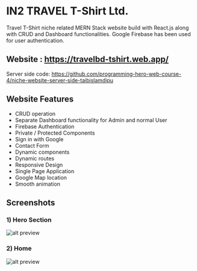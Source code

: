 # IN2 TRAVEL T-Shirt Ltd.


Travel T-Shirt niche related MERN Stack website build with React.js along with CRUD and Dashboard functionalities. Google Firebase has been used for user authentication.

## Website : https://travelbd-tshirt.web.app/

Server side code: https://github.com/programming-hero-web-course-4/niche-website-server-side-taibislamdipu

## Website Features

* CRUD operation
* Separate Dashboard functionality for Admin and normal User
* Firebase Authentication
* Private / Protected Components
* Sign in with Google
* Contact Form
* Dynamic components
* Dynamic routes
* Responsive Design
* Single Page Application
* Google Map location
* Smooth animation

## Screenshots
### 1) Hero Section
![alt preview](https://i.ibb.co/17Rbynh/In2-Travel-Prem-2.png)

### 2) Home
![alt preview](https://i.ibb.co/19Qn4xW/In2-Travel-home.png)




